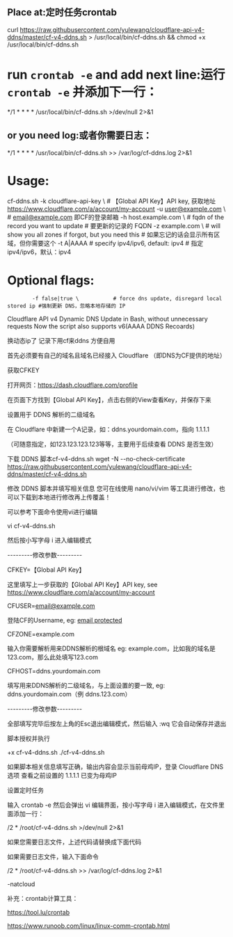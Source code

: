## Place at:定时任务crontab
 curl https://raw.githubusercontent.com/yulewang/cloudflare-api-v4-ddns/master/cf-v4-ddns.sh > /usr/local/bin/cf-ddns.sh && chmod +x /usr/local/bin/cf-ddns.sh
# run `crontab -e` and add next line:运行 `crontab -e` 并添加下一行：
 */1 * * * * /usr/local/bin/cf-ddns.sh >/dev/null 2>&1
## or you need log:或者你需要日志：
 */1 * * * * /usr/local/bin/cf-ddns.sh >> /var/log/cf-ddns.log 2>&1


# Usage:
 cf-ddns.sh -k cloudflare-api-key \   # 【Global API Key】API key, 获取地址 https://www.cloudflare.com/a/account/my-account
            -u user@example.com \     # email@example.com 即CF的登录邮箱
            -h host.example.com \     # fqdn of the record you want to update  # 要更新的记录的 FQDN
            -z example.com \          # will show you all zones if forgot, but you need this # 如果忘记的话会显示所有区域，但你需要这个
            -t A|AAAA                 # specify ipv4/ipv6, default: ipv4 # 指定ipv4/ipv6，默认：ipv4

# Optional flags:
            -f false|true \           # force dns update, disregard local stored ip #强制更新 DNS，忽略本地存储的 IP


Cloudflare API v4 Dynamic DNS Update in Bash, without unnecessary requests
Now the script also supports v6(AAAA DDNS Recoards)


换动态ip了 记录下用cf来ddns 方便自用



首先必须要有自己的域名且域名已经接入 Cloudflare （即DNS为CF提供的地址）



获取CFKEY

打开网页：https://dash.cloudflare.com/profile

在页面下方找到【Global API Key】，点击右侧的View查看Key，并保存下来

设置用于 DDNS 解析的二级域名

在 Cloudflare 中新建一个A记录，如：ddns.yourdomain.com，指向 1.1.1.1

（可随意指定，如123.123.123.123等等，主要用于后续查看 DDNS 是否生效）



下载 DDNS 脚本cf-v4-ddns.sh
wget -N --no-check-certificate https://raw.githubusercontent.com/yulewang/cloudflare-api-v4-ddns/master/cf-v4-ddns.sh


修改 DDNS 脚本并填写相关信息
您可在线使用 nano/vi/vim 等工具进行修改，也可以下载到本地进行修改再上传覆盖！

可以参考下面命令使用vi进行编辑

vi cf-v4-ddns.sh

然后按小写字母 i 进入编辑模式


---------修改参数---------

CFKEY=【Global API Key】

这里填写上一步获取的【Global API Key】API key, see https://www.cloudflare.com/a/account/my-account



CFUSER=email@example.com

登陆CF的Username, eg: [email protected](即CF的登录邮箱)



CFZONE=example.com

输入你需要解析用来DDNS解析的根域名 eg: example.com，比如我的域名是123.com，那么此处填写123.com



CFHOST=ddns.yourdomain.com

填写用来DDNS解析的二级域名，与上面设置的要一致, eg: ddns.yourdomain.com（例 ddns.123.com）

---------修改参数---------



全部填写完毕后按左上角的Esc退出编辑模式，然后输入 :wq 它会自动保存并退出

脚本授权并执行

+x cf-v4-ddns.sh
./cf-v4-ddns.sh


如果脚本相关信息填写正确，输出内容会显示当前母鸡IP，登录 Cloudflare DNS选项 查看之前设置的 1.1.1.1 已变为母鸡IP



设置定时任务

输入 crontab -e 然后会弹出 vi 编辑界面，按小写字母 i 进入编辑模式，在文件里面添加一行：

/2    * /root/cf-v4-ddns.sh >/dev/null 2>&1

如果您需要日志文件，上述代码请替换成下面代码

如果需要日志文件，输入下面命令

/2    * /root/cf-v4-ddns.sh >> /var/log/cf-ddns.log 2>&1

-natcloud

补充：crontab计算工具：

https://tool.lu/crontab

https://www.runoob.com/linux/linux-comm-crontab.html



